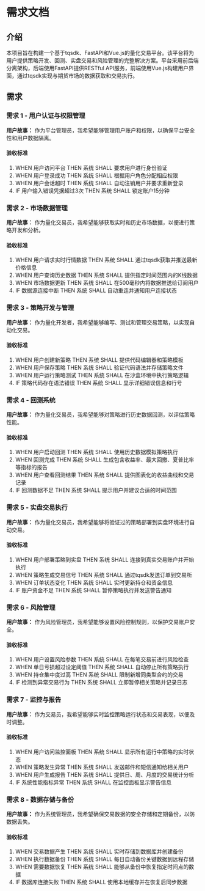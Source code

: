 # 需求文档

## 介绍

本项目旨在构建一个基于tqsdk、FastAPI和Vue.js的量化交易平台。该平台将为用户提供策略开发、回测、实盘交易和风险管理的完整解决方案。平台采用前后端分离架构，后端使用FastAPI提供RESTful API服务，前端使用Vue.js构建用户界面，通过tqsdk实现与期货市场的数据获取和交易执行。

## 需求

### 需求 1 - 用户认证与权限管理

**用户故事：** 作为平台管理员，我希望能够管理用户账户和权限，以确保平台安全性和用户数据隔离。

#### 验收标准

1. WHEN 用户访问平台 THEN 系统 SHALL 要求用户进行身份验证
2. WHEN 用户登录成功 THEN 系统 SHALL 根据用户角色分配相应权限
3. WHEN 用户会话超时 THEN 系统 SHALL 自动注销用户并要求重新登录
4. IF 用户输入错误凭据超过3次 THEN 系统 SHALL 锁定账户15分钟

### 需求 2 - 市场数据管理

**用户故事：** 作为量化交易员，我希望能够获取实时和历史市场数据，以便进行策略开发和分析。

#### 验收标准

1. WHEN 用户请求实时行情数据 THEN 系统 SHALL 通过tqsdk获取并推送最新价格信息
2. WHEN 用户查询历史数据 THEN 系统 SHALL 提供指定时间范围内的K线数据
3. WHEN 市场数据更新 THEN 系统 SHALL 在500毫秒内将数据推送给订阅用户
4. IF 数据源连接中断 THEN 系统 SHALL 自动重连并通知用户连接状态

### 需求 3 - 策略开发与管理

**用户故事：** 作为量化开发者，我希望能够编写、测试和管理交易策略，以实现自动化交易。

#### 验收标准

1. WHEN 用户创建新策略 THEN 系统 SHALL 提供代码编辑器和策略模板
2. WHEN 用户保存策略 THEN 系统 SHALL 验证代码语法并存储策略文件
3. WHEN 用户运行策略测试 THEN 系统 SHALL 在沙盒环境中执行策略逻辑
4. IF 策略代码存在语法错误 THEN 系统 SHALL 显示详细错误信息和行号

### 需求 4 - 回测系统

**用户故事：** 作为量化交易员，我希望能够对策略进行历史数据回测，以评估策略性能。

#### 验收标准

1. WHEN 用户启动回测 THEN 系统 SHALL 使用历史数据模拟策略执行
2. WHEN 回测完成 THEN 系统 SHALL 生成包含收益率、最大回撤、夏普比率等指标的报告
3. WHEN 用户查看回测结果 THEN 系统 SHALL 提供图表化的收益曲线和交易记录
4. IF 回测数据不足 THEN 系统 SHALL 提示用户并建议合适的时间范围

### 需求 5 - 实盘交易执行

**用户故事：** 作为量化交易员，我希望能够将验证过的策略部署到实盘环境进行自动交易。

#### 验收标准

1. WHEN 用户部署策略到实盘 THEN 系统 SHALL 连接到真实交易账户并开始执行
2. WHEN 策略生成交易信号 THEN 系统 SHALL 通过tqsdk发送订单到交易所
3. WHEN 订单状态变化 THEN 系统 SHALL 实时更新持仓和资金信息
4. IF 账户资金不足 THEN 系统 SHALL 暂停策略执行并发送警告通知

### 需求 6 - 风险管理

**用户故事：** 作为风险管理员，我希望能够设置风险控制规则，以保护交易账户安全。

#### 验收标准

1. WHEN 用户设置风险参数 THEN 系统 SHALL 在每笔交易前进行风险检查
2. WHEN 单日亏损超过设定阈值 THEN 系统 SHALL 自动停止所有策略执行
3. WHEN 持仓集中度过高 THEN 系统 SHALL 限制新增同类型合约的交易
4. IF 检测到异常交易行为 THEN 系统 SHALL 立即暂停相关策略并记录日志

### 需求 7 - 监控与报告

**用户故事：** 作为交易员，我希望能够实时监控策略运行状态和交易表现，以便及时调整。

#### 验收标准

1. WHEN 用户访问监控面板 THEN 系统 SHALL 显示所有运行中策略的实时状态
2. WHEN 策略发生异常 THEN 系统 SHALL 发送邮件和短信通知给相关用户
3. WHEN 用户生成报告 THEN 系统 SHALL 提供日、周、月度的交易统计分析
4. IF 系统性能指标异常 THEN 系统 SHALL 在监控面板显示警告信息

### 需求 8 - 数据存储与备份

**用户故事：** 作为系统管理员，我希望确保交易数据的安全存储和定期备份，以防数据丢失。

#### 验收标准

1. WHEN 交易数据产生 THEN 系统 SHALL 实时存储到数据库并创建备份
2. WHEN 执行数据备份 THEN 系统 SHALL 每日自动备份关键数据到远程存储
3. WHEN 需要数据恢复 THEN 系统 SHALL 能够从备份中恢复指定时间点的数据
4. IF 数据库连接失败 THEN 系统 SHALL 使用本地缓存并在恢复后同步数据